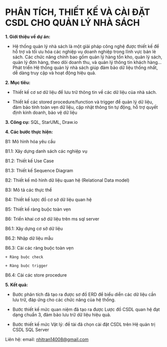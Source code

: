 # PHÂN TÍCH, THIẾT KẾ VÀ CÀI ĐẶT CSDL CHO QUẢN LÝ NHÀ SÁCH 

**1. Giới thiệu về dự án:**

- Hệ thống quản lý nhà sách là một giải pháp công nghệ được thiết kế để hỗ trợ và tối ưu hóa các nghiệp vụ doanh nghiệp trong lĩnh vực bán lẻ sách. Các chức năng chính bao gồm quản lý hàng tồn kho, quản lý sách, quản lý đơn hàng, theo dõi doanh thu, và quản lý thông tin khách hàng... Phát triển Hệ thống quản lý nhà sách giúp đảm bảo dữ liệu thống nhất, dễ dàng truy cập và hoạt động hiệu quả.
  
**2. Mục tiêu:**

- Thiết kế cơ sơ dữ liệu để lưu trữ thông tin về các dữ liệu của nhà sách.

- Thiết kế các stored procedure/function và trigger để quản lý dữ liệu, đảm bảo tính toàn vẹn dữ liệu, cập nhật thông tin tự động, hỗ trợ quyết định kinh doanh, bảo vệ dữ liệu

**3. Công cụ:** SQL, StarUML, Draw.io

**4. Các bước thực hiện:**

B1: Mô hình hóa yêu cầu

  B1.1: Xây dựng danh sách các nghiệp vụ 

  B1.2: Thiết kế Use Case

  B1.3: Thiết kế Sequence Diagram

B2: Thiết kế mô hình dữ liệu quan hệ (Relational Data model)

B3: Mô tả các thực thể 

B4: Thiết kế lược đồ cơ sở dữ liệu quan hệ

B5: Thiết kế ràng buộc toàn vẹn 

B6: Triển khai cơ sở dữ liệu trên ms sql server 

  B6.1: Xây dựng cơ sở dữ liệu 
  
  B6.2: Nhập dữ liệu mẫu 
  
  B6.3: Cài các ràng buộc toàn vẹn

    + Ràng buộc check
      
    + Ràng buộc trigger
    
  B6.4: Cài các store procedure

**5. Kết quả:** 

-	Bước phân tích đã tạo ra được sơ đồ ERD để biểu diễn các dữ liệu cần lưu trữ, đáp ứng cho các chức năng của hệ thống.
  
-	Bước thiết kế mức quan niệm đã tạo ra được Lược đồ CSDL quan hệ đạt dạng chuẩn 3, đảm bảo lưu trữ dữ liệu hiệu quả.
  
-	Bước thiết kế mức Vật lý: đề tài đã chọn cài đặt CSDL trên Hệ quản trị CSDL SQL Server

Liên hệ: email: nhitran14008@gmail.com
